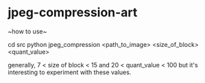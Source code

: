 # jpeg-compression-art


~how to use~

cd src 
python jpeg_compression <path_to_image> <size_of_block> <quant_value>



generally, 7 < size of block < 15 and 20 < quant_value < 100 
but it's interesting to experiment with these values. 
